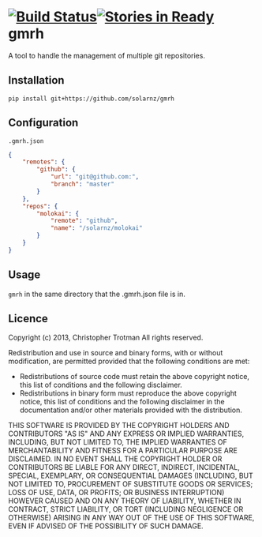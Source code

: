 [![Build Status](https://travis-ci.org/solarnz/gmrh.png?branch=master)](https://travis-ci.org/solarnz/gmrh)[![Stories in Ready](http://badge.waffle.io/solarnz/gmrh.png)](http://waffle.io/solarnz/gmrh)  
gmrh
====

A tool to handle the management of multiple git repositories.

Installation
------------
`pip install git+https://github.com/solarnz/gmrh`

Configuration
-------------
`.gmrh.json`
```json
{
    "remotes": {
        "github": {
            "url": "git@github.com:",
            "branch": "master"
        }
    },
    "repos": {
        "molokai": {
            "remote": "github",
            "name": "/solarnz/molokai"
        }
    }
}
```
Usage
-----
`gmrh` in the same directory that the .gmrh.json file is in.

Licence
-------
Copyright (c) 2013, Christopher Trotman
All rights reserved.

Redistribution and use in source and binary forms, with or without
modification, are permitted provided that the following conditions are met:

- Redistributions of source code must retain the above copyright notice, this
  list of conditions and the following disclaimer.
- Redistributions in binary form must reproduce the above copyright notice,
  this list of conditions and the following disclaimer in the documentation
  and/or other materials provided with the distribution.

THIS SOFTWARE IS PROVIDED BY THE COPYRIGHT HOLDERS AND CONTRIBUTORS "AS IS" AND
ANY EXPRESS OR IMPLIED WARRANTIES, INCLUDING, BUT NOT LIMITED TO, THE IMPLIED
WARRANTIES OF MERCHANTABILITY AND FITNESS FOR A PARTICULAR PURPOSE ARE
DISCLAIMED. IN NO EVENT SHALL THE COPYRIGHT HOLDER OR CONTRIBUTORS BE LIABLE
FOR ANY DIRECT, INDIRECT, INCIDENTAL, SPECIAL, EXEMPLARY, OR CONSEQUENTIAL
DAMAGES (INCLUDING, BUT NOT LIMITED TO, PROCUREMENT OF SUBSTITUTE GOODS OR
SERVICES; LOSS OF USE, DATA, OR PROFITS; OR BUSINESS INTERRUPTION) HOWEVER
CAUSED AND ON ANY THEORY OF LIABILITY, WHETHER IN CONTRACT, STRICT LIABILITY,
OR TORT (INCLUDING NEGLIGENCE OR OTHERWISE) ARISING IN ANY WAY OUT OF THE USE
OF THIS SOFTWARE, EVEN IF ADVISED OF THE POSSIBILITY OF SUCH DAMAGE.

